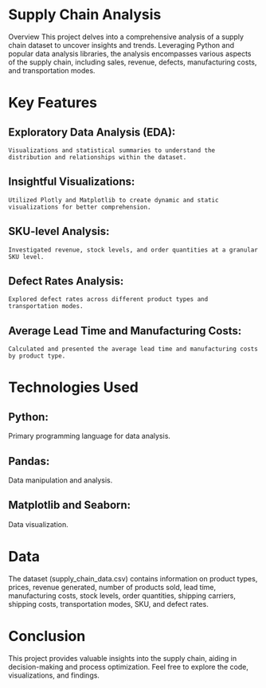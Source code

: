 # Supply Chain Analysis
Overview
This project delves into a comprehensive analysis of a supply chain dataset to uncover insights and trends. Leveraging Python and popular data analysis libraries, the analysis encompasses various aspects of the supply chain, including sales, revenue, defects, manufacturing costs, and transportation modes.

# Key Features
## Exploratory Data Analysis (EDA): 
    Visualizations and statistical summaries to understand the distribution and relationships within the dataset.
## Insightful Visualizations: 
    Utilized Plotly and Matplotlib to create dynamic and static visualizations for better comprehension.
## SKU-level Analysis:
    Investigated revenue, stock levels, and order quantities at a granular SKU level.
## Defect Rates Analysis:
    Explored defect rates across different product types and transportation modes.
## Average Lead Time and Manufacturing Costs:
    Calculated and presented the average lead time and manufacturing costs by product type.

# Technologies Used
## Python: 
Primary programming language for data analysis.
## Pandas:
Data manipulation and analysis.
## Matplotlib and Seaborn:
Data visualization.


# Data
The dataset (supply_chain_data.csv) contains information on product types, prices, revenue generated, number of products sold, lead time, manufacturing costs, stock levels, order quantities, shipping carriers, shipping costs, transportation modes, SKU, and defect rates.

# Conclusion
This project provides valuable insights into the supply chain, aiding in decision-making and process optimization. Feel free to explore the code, visualizations, and findings.
